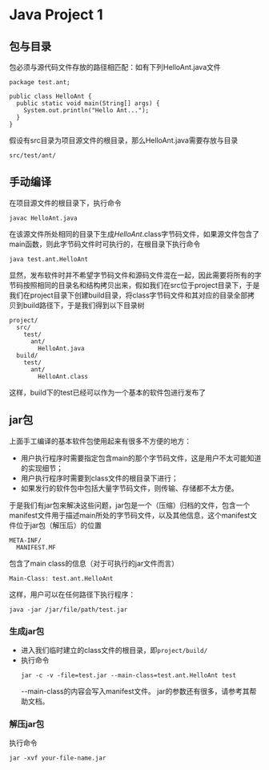 # Java Project 1
## 包与目录
包必须与源代码文件存放的路径相匹配：如有下列HelloAnt.java文件
```
package test.ant;

public class HelloAnt {
  public static void main(String[] args) {
    System.out.println("Hello Ant...");
  }
}
```
假设有src目录为项目源文件的根目录，那么HelloAnt.java需要存放与目录
```
src/test/ant/
```
## 手动编译
在项目源文件的根目录下，执行命令
```
javac HelloAnt.java
```
在该源文件所处相同的目录下生成*HelloAnt*.class字节码文件，如果源文件包含了main函数，则此字节码文件时可执行的，在根目录下执行命令
```
java test.ant.HelloAnt
```
显然，发布软件时并不希望字节码文件和源码文件混在一起，因此需要将所有的字节码按照相同的目录名和结构拷贝出来，假如我们在src位于project目录下，于是我们在project目录下创建build目录，将class字节码文件和其对应的目录全部拷贝到build路径下，于是我们得到以下目录树
```
project/
  src/
    test/
      ant/
        HelloAnt.java
  build/
    test/
      ant/
        HelloAnt.class
```
这样，build下的test已经可以作为一个基本的软件包进行发布了
## jar包
上面手工编译的基本软件包使用起来有很多不方便的地方：
* 用户执行程序时需要指定包含main的那个字节码文件，这是用户不太可能知道的实现细节；
* 用户执行程序时需要到class文件的根目录下进行；
* 如果发行的软件包中包括大量字节码文件，则传输、存储都不太方便。

于是我们有jar包来解决这些问题，jar包是一个（压缩）归档的文件，包含一个manifest文件用于描述main所处的字节码文件，以及其他信息，这个manifest文件位于jar包（解压后）的位置
```
META-INF/
  MANIFEST.MF
```
包含了main class的信息（对于可执行的jar文件而言）
```
Main-Class: test.ant.HelloAnt
```
这样，用户可以在任何路径下执行程序：
```
java -jar /jar/file/path/test.jar
```
### 生成jar包
* 进入我们临时建立的class文件的根目录，即```project/build/```
* 执行命令
  ```
  jar -c -v -file=test.jar --main-class=test.ant.HelloAnt test
  ```
  --main-class的内容会写入manifest文件。
  jar的参数还有很多，请参考其帮助文档。

### 解压jar包
执行命令
```
jar -xvf your-file-name.jar
```
